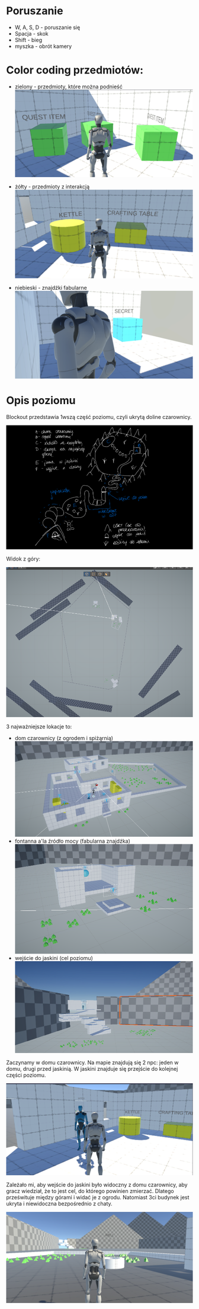 Poruszanie
==========
- W, A, S, D - poruszanie się
- Spacja - skok
- Shift - bieg
- myszka - obrót kamery


Color coding przedmiotów:
==========
- zielony - przedmioty, które można podnieść
  ![item1.png](Screens%2Fitem1.png)

- żółty - przedmioty z interakcją
  ![interactable1.png](Screens%2Finteractable1.png)

- niebieski - znajdźki fabularne
  ![item2.png](Screens%2Fitem2.png)



Opis poziomu
============
Blockout przedstawia 1wszą część poziomu, czyli ukrytą doline czarownicy.

![ref.png](Screens%2Fref.png)

Widok z góry:

![map.png](Screens%2Fmap.png)

3 najważniejsze lokacje to:
- dom czarownicy (z ogrodem i spiżąrnią)
![house.png](Screens%2Fhouse.png)
- fontanna a'la źródło mocy (fabularna znajdźka)
![fountain.png](Screens%2Ffountain.png)
- wejście do jaskini (cel poziomu)
![CAVES.png](Screens%2FCAVES.png)

Zaczynamy w domu czarownicy. Na mapie znajdują się 2 npc: jeden w domu, drugi przed jaskinią. W jaskini znajduje się przejście do kolejnej części poziomu.

![start.png](Screens%2Fstart.png)

Zależało mi, aby wejście do jaskini było widoczny z domu czarownicy, aby gracz wiedział, że to jest cel, do którego powinien zmierzać. Dlatego prześwituje między górami i widać je z ogrodu. Natomiast 3ci budynek jest ukryta i niewidoczna bezpośrednio z chaty.

![garden2.png](Screens%2Fgarden2.png)
